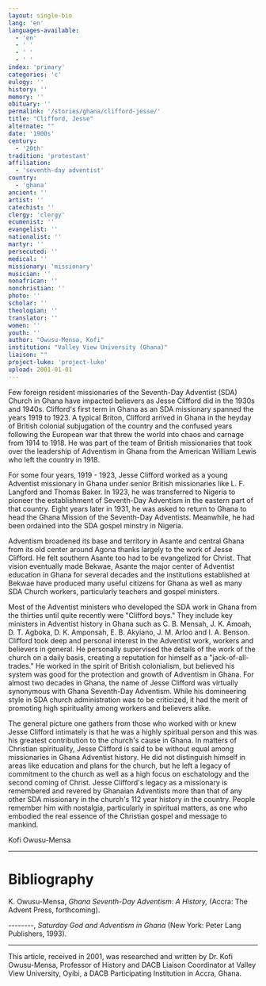 ```yaml
---
layout: single-bio
lang: 'en'
languages-available:
  - 'en'
  - ' '
  - ' '
  - ' '
index: 'primary'
categories: 'c'
eulogy: ''
history: ''
memory: ''
obituary: ''
permalink: '/stories/ghana/clifford-jesse/'
title: "Clifford, Jesse"
alternate: ""
date: '1900s'
century:
  - '20th'
tradition: 'protestant'
affiliation:
  - 'seventh-day adventist'
country:
  - 'ghana'
ancient: ''
artist: ''
catechist: ''
clergy: 'clergy'
ecumenist: ''
evangelist: ''
nationalist: ''
martyr: ''
persecuted: ''
medical: ''
missionary: 'missionary'
musician: ''
nonafrican: ''
nonchristian: ''
photo: ''
scholar: ''
theologian: ''
translator: ''
women: ''
youth: ''
author: "Owusu-Mensa, Kofi"
institution: "Valley View University (Ghana)"
liaison: ""
project-luke: 'project-luke'
upload: 2001-01-01
---
```




Few foreign resident missionaries of the Seventh-Day Adventist (SDA) Church in Ghana have impacted believers as Jesse Clifford did in the 1930s and 1940s. Clifford's first term in Ghana as an SDA missionary spanned the years 1919 to 1923.  A typical Briton, Clifford arrived in Ghana in the heyday of British colonial subjugation of the country and the confused years following the European war that threw the world into chaos and carnage from 1914 to 1918.  He was part of the team of British missionaries that took over the leadership of Adventism in Ghana from the American William Lewis who left the country in 1918.

For some four years, 1919 - 1923, Jesse Clifford worked as a young Adventist missionary in Ghana under senior British missionaries like L. F. Langford and Thomas Baker.  In 1923, he was transferred to Nigeria to pioneer the establishment of Seventh-Day Adventism in the eastern part of that country.  Eight years later in 1931, he was asked to return to Ghana to head the Ghana Mission of the Seventh-Day Adventists.  Meanwhile, he had been ordained into the SDA gospel minstry in Nigeria.

Adventism broadened its base and territory in Asante and central Ghana from its old center around Agona thanks largely to the work of Jesse Clifford.  He felt southern Asante too had to be evangelized for Christ.  That vision eventually made Bekwae, Asante the major center of Adventist education in Ghana for several decades and the institutions established at Bekwae have produced many useful citizens for Ghana as well as many SDA Church workers, particularly teachers and gospel ministers.

Most of the Adventist ministers who developed the SDA work in Ghana from the thirties until quite recently were "Clifford boys."  They include key ministers in Adventist history in Ghana such as C. B. Mensah, J. K. Amoah, D. T. Agboka, D. K. Amponsah, E. B. Akyiano, J. M. Arloo and I. A. Benson.  Clifford took deep and personal interest in the Adventist work, workers and believers in general.  He personally supervised the details of the work of the church on a daily basis, creating a reputation for himself as a "jack-of-all-trades."  He worked in the spirit of British colonialism, but believed his system was good for the protection and growth of Adventism in Ghana.  For almost two decades in Ghana, the name of Jesse Clifford was virtually synonymous with Ghana Seventh-Day Adventism.  While his domineering style in SDA church administration was to be criticized, it had the merit of promoting high spirituality among workers and believers alike.

The general picture one gathers from those who worked with or knew Jesse Clifford intimately is that he was a highly spiritual person and this was his greatest contribution to the church's cause in Ghana.  In matters of Christian spirituality, Jesse Clifford is said to be without equal among missionaries in Ghana Adventist history.  He did not distinguish himself in areas like education and plans for the church, but he left a legacy of commitment to the church as well as a high focus on eschatology and the second coming of Christ.  Jesse Clifford's legacy as a missionary is remembered and revered by Ghanaian Adventists more than that of any other SDA missionary in the church's 112 year history in the country.  People remember him with nostalgia, particularly in spiritual matters, as one who embodied the real essence of the Christian gospel and message to mankind.

Kofi Owusu-Mensa

---

# Bibliography

K. Owusu-Mensa, *Ghana Seventh-Day Adventism: A History,*  (Accra: The Advent Press, forthcoming).

--------, *Saturday God and Adventism in Ghana* (New York: Peter Lang Publishers, 1993).

---

This article, received in 2001, was researched and written by Dr. Kofi Owusu-Mensa, Professor of History and DACB Liaison Coordinator at Valley View University, Oyibi, a DACB Participating Institution in Accra, Ghana.

